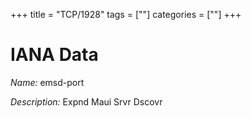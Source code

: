 +++
title = "TCP/1928"
tags = [""]
categories = [""]
+++

# IANA Data

_Name:_ emsd-port

_Description:_ Expnd Maui Srvr Dscovr


